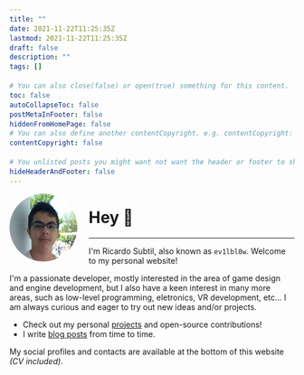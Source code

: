 ```yaml
---
title: ""
date: 2021-11-22T11:25:35Z
lastmod: 2021-11-22T11:25:35Z
draft: false
description: ""
tags: []

# You can also close(false) or open(true) something for this content.
toc: false
autoCollapseToc: false
postMetaInFooter: false
hiddenFromHomePage: false
# You can also define another contentCopyright. e.g. contentCopyright: "This is another copyright."
contentCopyright: false

# You unlisted posts you might want not want the header or footer to show
hideHeaderAndFooter: false
---
```


<img src="/img/avatar.jpeg" style="width: 120px; border-radius: 50%; float: left; margin-right: 20px; margin-bottom: 10px" />

# Hey :wave:
---
I'm Ricardo Subtil, also known as `ev1lbl0w`. Welcome to my personal website!

I'm a passionate developer, mostly interested in the area of game design and engine development, but I also have a keen interest in many more areas, such as low-level programming, eletronics, VR development, etc... I am always curious and eager to try out new ideas and/or projects.

- Check out my personal [projects](/projects) and open-source contributions!
- I write [blog posts](/posts) from time to time.

My social profiles and contacts are available at the bottom of this website *(CV included)*.
